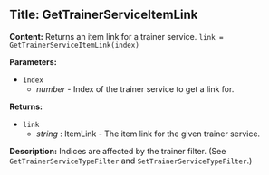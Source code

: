 ## Title: GetTrainerServiceItemLink

**Content:**
Returns an item link for a trainer service.
`link = GetTrainerServiceItemLink(index)`

**Parameters:**
- `index`
  - *number* - Index of the trainer service to get a link for.

**Returns:**
- `link`
  - *string* : ItemLink - The item link for the given trainer service.

**Description:**
Indices are affected by the trainer filter. (See `GetTrainerServiceTypeFilter` and `SetTrainerServiceTypeFilter`.)